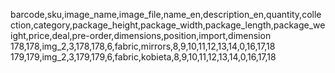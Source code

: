 barcode,sku,image_name,image_file,name_en,description_en,quantity,collection,category,package_height,package_width,package_length,package_weight,price,deal,pre-order,dimensions,position,import,dimension
178,178,img_2,3,178,178,6,fabric,mirrors,8,9,10,11,12,13,14,0,16,17,18
179,179,img_2,3,179,179,6,fabric,kobieta,8,9,10,11,12,13,14,0,16,17,18
